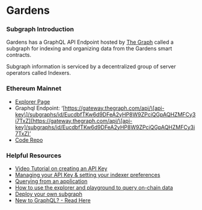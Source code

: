 # Gardens

### Subgraph Introduction <a href="#ethereum-mainnet" id="ethereum-mainnet"></a>

Gardens has a GraphQL API Endpoint hosted by [The Graph](https://thegraph.com/docs/about/introduction#what-the-graph-is) called a subgraph for indexing and organizing data from the Gardens smart contracts.

Subgraph information is serviced by a decentralized group of server operators called Indexers.

### Ethereum Mainnet <a href="#ethereum-mainnet" id="ethereum-mainnet"></a>

* [Explorer Page](https://thegraph.com/explorer/subgraphs/EucdbfTKw6d9DFeA2yHP8W9ZPciQGpAQHZMFCy3i7TxZ?view=Overview\&chain=mainnet)
* Graphql Endpoint: ‘[https://gateway.thegraph.com/api/\[api-key\]/subgraphs/id/EucdbfTKw6d9DFeA2yHP8W9ZPciQGpAQHZMFCy3i7TxZ](https://gateway.thegraph.com/api/\[api-key]/subgraphs/id/EucdbfTKw6d9DFeA2yHP8W9ZPciQGpAQHZMFCy3i7TxZ)’
* [Code Repo](https://github.com/1Hive/gardens/tree/master/packages/subgraph)

### Helpful Resources <a href="#helpful-resources" id="helpful-resources"></a>

* [Video Tutorial on creating an API Key](https://www.youtube.com/watch?v=UrfIpm-Vlgs)
* [Managing your API Key & setting your indexer preferences](https://thegraph.com/docs/en/studio/managing-api-keys/)
* [Querying from an application](https://thegraph.com/docs/en/developer/querying-from-your-app/)
* [How to use the explorer and playground to query on-chain data](https://medium.com/@chidubem\_/how-to-query-on-chain-data-with-the-graph-f8507488215)
* [Deploy your own subgraph](https://thegraph.com/docs/en/developing/creating-a-subgraph/)
* [New to GraphQL? - Read Here](https://graphql.org/learn/)
